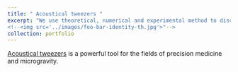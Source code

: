 ```yaml
---
title: " Acoustical tweezers "
excerpt: "We use theoretical, numerical and experimental method to discover/study new physics and applications of acoustical tweezers.<br/>
<!--<img src='../images/foo-bar-identity-th.jpg'>"-->
collection: portfolio
---
```


[Acoustical tweezers](https://en.wikipedia.org/wiki/Acoustic_tweezers) is a powerful tool for the fields of precision medicine and microgravity. 
